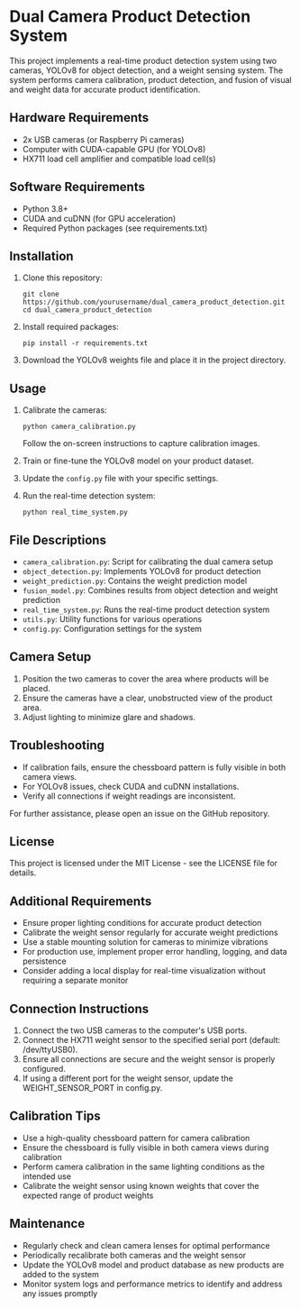 # Dual Camera Product Detection System

This project implements a real-time product detection system using two cameras, YOLOv8 for object detection, and a weight sensing system. The system performs camera calibration, product detection, and fusion of visual and weight data for accurate product identification.

## Hardware Requirements

- 2x USB cameras (or Raspberry Pi cameras)
- Computer with CUDA-capable GPU (for YOLOv8)
- HX711 load cell amplifier and compatible load cell(s)

## Software Requirements

- Python 3.8+
- CUDA and cuDNN (for GPU acceleration)
- Required Python packages (see requirements.txt)

## Installation

1. Clone this repository:
   ```
   git clone https://github.com/yourusername/dual_camera_product_detection.git
   cd dual_camera_product_detection
   ```

2. Install required packages:
   ```
   pip install -r requirements.txt
   ```

3. Download the YOLOv8 weights file and place it in the project directory.

## Usage

1. Calibrate the cameras:
   ```
   python camera_calibration.py
   ```
   Follow the on-screen instructions to capture calibration images.

2. Train or fine-tune the YOLOv8 model on your product dataset.

3. Update the `config.py` file with your specific settings.

4. Run the real-time detection system:
   ```
   python real_time_system.py
   ```

## File Descriptions

- `camera_calibration.py`: Script for calibrating the dual camera setup
- `object_detection.py`: Implements YOLOv8 for product detection
- `weight_prediction.py`: Contains the weight prediction model
- `fusion_model.py`: Combines results from object detection and weight prediction
- `real_time_system.py`: Runs the real-time product detection system
- `utils.py`: Utility functions for various operations
- `config.py`: Configuration settings for the system

## Camera Setup

1. Position the two cameras to cover the area where products will be placed.
2. Ensure the cameras have a clear, unobstructed view of the product area.
3. Adjust lighting to minimize glare and shadows.

## Troubleshooting

- If calibration fails, ensure the chessboard pattern is fully visible in both camera views.
- For YOLOv8 issues, check CUDA and cuDNN installations.
- Verify all connections if weight readings are inconsistent.

For further assistance, please open an issue on the GitHub repository.

## License

This project is licensed under the MIT License - see the LICENSE file for details.

## Additional Requirements

- Ensure proper lighting conditions for accurate product detection
- Calibrate the weight sensor regularly for accurate weight predictions
- Use a stable mounting solution for cameras to minimize vibrations
- For production use, implement proper error handling, logging, and data persistence
- Consider adding a local display for real-time visualization without requiring a separate monitor

## Connection Instructions

1. Connect the two USB cameras to the computer's USB ports.
2. Connect the HX711 weight sensor to the specified serial port (default: /dev/ttyUSB0).
3. Ensure all connections are secure and the weight sensor is properly configured.
4. If using a different port for the weight sensor, update the WEIGHT_SENSOR_PORT in config.py.

## Calibration Tips

- Use a high-quality chessboard pattern for camera calibration
- Ensure the chessboard is fully visible in both camera views during calibration
- Perform camera calibration in the same lighting conditions as the intended use
- Calibrate the weight sensor using known weights that cover the expected range of product weights

## Maintenance

- Regularly check and clean camera lenses for optimal performance
- Periodically recalibrate both cameras and the weight sensor
- Update the YOLOv8 model and product database as new products are added to the system
- Monitor system logs and performance metrics to identify and address any issues promptly